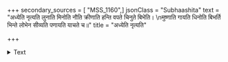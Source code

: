 +++
secondary_sources = [ "MSS_1160",]
jsonClass = "Subhaashita"
text = "अध्येति नृत्यति लुनाति मिनोति नौति क्रीणाति हन्ति वपते चिनुते बिभेति।  \nमुष्णाति गायति धिनोति बिभर्ति भिन्ते लोभेन सीव्यति पणायति याचते च॥"
title = "अध्येति नृत्यति"

+++

<details><summary>Text</summary>

अध्येति नृत्यति लुनाति मिनोति नौति क्रीणाति हन्ति वपते चिनुते बिभेति।  
मुष्णाति गायति धिनोति बिभर्ति भिन्ते लोभेन सीव्यति पणायति याचते च॥
</details>
